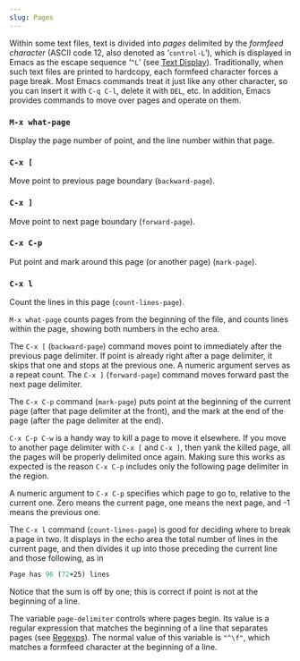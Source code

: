 ```yaml
---
slug: Pages
---
```


Within some text files, text is divided into *pages* delimited by the *formfeed character* (ASCII code 12, also denoted as ‘`control-L`’), which is displayed in Emacs as the escape sequence ‘`^L`’ (see [Text Display](/docs/emacs/Text-Display)). Traditionally, when such text files are printed to hardcopy, each formfeed character forces a page break. Most Emacs commands treat it just like any other character, so you can insert it with `C-q C-l`, delete it with `DEL`, etc. In addition, Emacs provides commands to move over pages and operate on them.

### `M-x what-page`

Display the page number of point, and the line number within that page.

### `C-x [`

Move point to previous page boundary (`backward-page`).

### `C-x ]`

Move point to next page boundary (`forward-page`).

### `C-x C-p`

Put point and mark around this page (or another page) (`mark-page`).

### `C-x l`

Count the lines in this page (`count-lines-page`).

`M-x what-page` counts pages from the beginning of the file, and counts lines within the page, showing both numbers in the echo area.

The `C-x [` (`backward-page`) command moves point to immediately after the previous page delimiter. If point is already right after a page delimiter, it skips that one and stops at the previous one. A numeric argument serves as a repeat count. The `C-x ]` (`forward-page`) command moves forward past the next page delimiter.

The `C-x C-p` command (`mark-page`) puts point at the beginning of the current page (after that page delimiter at the front), and the mark at the end of the page (after the page delimiter at the end).

`C-x C-p C-w` is a handy way to kill a page to move it elsewhere. If you move to another page delimiter with `C-x [` and `C-x ]`, then yank the killed page, all the pages will be properly delimited once again. Making sure this works as expected is the reason `C-x C-p` includes only the following page delimiter in the region.

A numeric argument to `C-x C-p` specifies which page to go to, relative to the current one. Zero means the current page, one means the next page, and -1 means the previous one.

The `C-x l` command (`count-lines-page`) is good for deciding where to break a page in two. It displays in the echo area the total number of lines in the current page, and then divides it up into those preceding the current line and those following, as in

```lisp
Page has 96 (72+25) lines
```

Notice that the sum is off by one; this is correct if point is not at the beginning of a line.

The variable `page-delimiter` controls where pages begin. Its value is a regular expression that matches the beginning of a line that separates pages (see [Regexps](/docs/emacs/Regexps)). The normal value of this variable is `"^\f"`, which matches a formfeed character at the beginning of a line.
